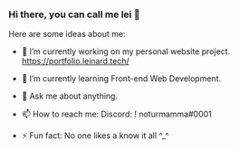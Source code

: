 ### Hi there, you can call me lei 👋




Here are some ideas about me:

- 🔭 I’m currently working on my personal website project. https://portfolio.leinard.tech/
- 🌱 I’m currently learning Front-end Web Development.


- 💬 Ask me about anything.
- 📫 How to reach me: Discord: ! noturmamma#0001

- ⚡ Fun fact: No one likes a know it all ^_^

